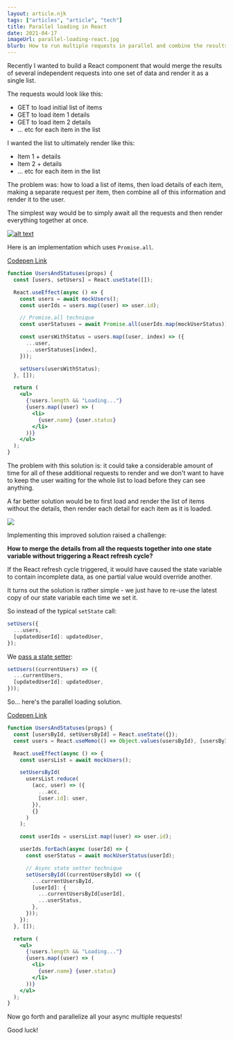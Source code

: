 ```yaml
---
layout: article.njk
tags: ["articles", "article", "tech"]
title: Parallel loading in React
date: 2021-04-17
imageUrl: parallel-loading-react.jpg
blurb: How to run multiple requests in parallel and combine the results.
---
```


Recently I wanted to build a React component that would merge the results of several independent requests into one set of data and render it as a single list.

The requests would look like this:

- GET to load initial list of items
- GET to load item 1 details
- GET to load item 2 details
- ... etc for each item in the list

I wanted the list to ultimately render like this:

- Item 1 + details
- Item 2 + details
- ... etc for each item in the list

The problem was: how to load a list of items, then load details of each item, making a separate request per item, then combine all of this information and render it to the user.

The simplest way would be to simply await all the requests and then render everything together at once.

[![alt text](https://dev-to-uploads.s3.amazonaws.com/uploads/articles/vfxqexp62yw29w5co3bf.png)](https://mermaid.live/edit#eyJjb2RlIjoiZ3JhcGggVERcbiAgICBBW1N0YXJ0XVxuICAgICAgICBBIC0tPiBCKEZldGNoIGl0ZW1zIGxpc3QpXG4gICAgICAgIEIgLS0-IEMoRmV0Y2ggaXRlbSBuIGRldGFpbHMpXG4gICAgQyAtLT4gRHtOZXh0IGl0ZW0_fVxuICAgIEQgLS0-fFllc3wgQ1xuICAgIEQgLS0-fE5vfCBFKENvbWJpbmUgaXRlbXMgbGlzdCB3aXRoIGRldGFpbHMpXG4gICAgICAgIEUgLS0-IEYoUmVuZGVyIGl0ZW1zIGxpc3Qgd2l0aCBkZXRhaWxzKVxuICAgICAgICBGIC0tPiBHW0RvbmVdXG4gICIsIm1lcm1haWQiOiJ7XG4gIFwidGhlbWVcIjogXCJkZWZhdWx0XCJcbn0iLCJ1cGRhdGVFZGl0b3IiOmZhbHNlLCJhdXRvU3luYyI6dHJ1ZSwidXBkYXRlRGlhZ3JhbSI6ZmFsc2V9)

Here is an implementation which uses `Promise.all`.

[Codepen Link](https://codepen.io/jonathanconway/pen/dyRQGam)

```jsx
function UsersAndStatuses(props) {
  const [users, setUsers] = React.useState([]);

  React.useEffect(async () => {
    const users = await mockUsers();
    const userIds = users.map((user) => user.id);

    // Promise.all technique
    const userStatuses = await Promise.all(userIds.map(mockUserStatus));

    const usersWithStatus = users.map((user, index) => ({
      ...user,
      ...userStatuses[index],
    }));

    setUsers(usersWithStatus);
  }, []);

  return (
    <ul>
      {!users.length && "Loading..."}
      {users.map((user) => (
        <li>
          {user.name} {user.status}
        </li>
      ))}
    </ul>
  );
}
```

The problem with this solution is: it could take a considerable amount of time for all of these additional requests to render and we don't want to have to keep the user waiting for the whole list to load before they can see anything.

A far better solution would be to first load and render the list of items without the details, then render each detail for each item as it is loaded.

[![](https://dev-to-uploads.s3.amazonaws.com/uploads/articles/ohogu4cawjiyhhd7hu4i.png)](https://mermaid.live/edit/#eyJjb2RlIjoiZ3JhcGggVERcbiAgICBBW1N0YXJ0XVxuICAgICAgICBBIC0tPiBCKEZldGNoIGl0ZW1zIGxpc3QpXG4gICAgICAgIEIgLS0-IEMoUmVuZGVyIGl0ZW1zIGxpc3QpXG4gICAgICAgIEMgLS0-IEQoRmV0Y2ggaXRlbSBuIGRldGFpbHMpXG4gICAgICAgIEQgLS0-IEUoUmVuZGVyIGl0ZW0gbiBkZXRhaWxzKVxuICAgIEUgLS0-IEZ7TmV4dCBpdGVtP31cbiAgICBGIC0tPnxZZXN8IERcbiAgICBGIC0tPnxOb3wgR1tGaW5pc2hdXG4gICIsIm1lcm1haWQiOiJ7XG4gIFwidGhlbWVcIjogXCJkYXJrXCJcbn0iLCJ1cGRhdGVFZGl0b3IiOmZhbHNlLCJhdXRvU3luYyI6dHJ1ZSwidXBkYXRlRGlhZ3JhbSI6dHJ1ZX0)

Implementing this improved solution raised a challenge:

**How to merge the details from all the requests together into one state variable without triggering a React refresh cycle?**

If the React refresh cycle triggered, it would have caused the state variable to contain incomplete data, as one partial value would override another.

It turns out the solution is rather simple - we just have to re-use the latest copy of our state variable each time we set it.

So instead of the typical `setState` call:

```js
setUsers({
  ...users,
  [updatedUserId]: updatedUser,
});
```

We [pass a state setter](https://twitter.com/dan_abramov/status/816394376817635329):

```js
setUsers((currentUsers) => ({
  ...currentUsers,
  [updatedUserId]: updatedUser,
}));
```

So... here's the parallel loading solution.

[Codepen Link](https://codepen.io/jonathanconway/pen/dyRQMQL)

```jsx
function UsersAndStatuses(props) {
  const [usersById, setUsersById] = React.useState({});
  const users = React.useMemo(() => Object.values(usersById), [usersById]);

  React.useEffect(async () => {
    const usersList = await mockUsers();

    setUsersById(
      usersList.reduce(
        (acc, user) => ({
          ...acc,
          [user.id]: user,
        }),
        {}
      )
    );

    const userIds = usersList.map((user) => user.id);

    userIds.forEach(async (userId) => {
      const userStatus = await mockUserStatus(userId);

      // Async state setter technique
      setUsersById((currentUsersById) => ({
        ...currentUsersById,
        [userId]: {
          ...currentUsersById[userId],
          ...userStatus,
        },
      }));
    });
  }, []);

  return (
    <ul>
      {!users.length && "Loading..."}
      {users.map((user) => (
        <li>
          {user.name} {user.status}
        </li>
      ))}
    </ul>
  );
}
```

Now go forth and parallelize all your async multiple requests!

Good luck!
